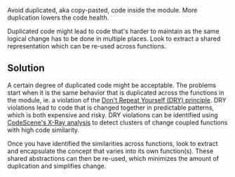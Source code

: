 Avoid duplicated, aka copy-pasted, code inside the module. More duplication lowers the code health.

Duplicated code might lead to code that's harder to maintain as the same logical change has to be done in multiple places. Look to extract a shared representation which can be re-used across functions.

## Solution

A certain degree of duplicated code might be acceptable. The problems start when it is the same behavior that is duplicated across the functions in the module, ie. a violation of the [Don't Repeat Yourself (DRY) principle](https://en.wikipedia.org/wiki/Don%27t_repeat_yourself). DRY violations lead to code that is changed together in predictable patterns, which is both expensive and risky. DRY violations can be identified using [CodeScene's X-Ray analysis](https://codescene.com/blog/software-revolution-part3/) to detect clusters of change coupled functions with high code similarity.

Once you have identified the similarities across functions, look to extract and encapsulate the concept that varies into its own function(s). These shared abstractions can then be re-used, which minimizes the amount of duplication and simplifies change.
